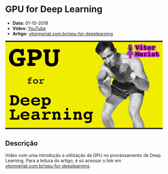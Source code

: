 # GPU for Deep Learning 

* **Data:** 01-10-2018
* **Vídeo:** [YouTube](https://www.youtube.com/watch?v=0qyZkh9OuaY)
* **Artigo:** [vitormeriat.com.br/gpu-for-deeplearning](https://www.vitormeriat.com.br/2018/09/27/gpu-for-deeplearning/)

<p align="center">
  <img src="../img/06.jpg">
</p>

## Descrição

Vídeo com uma introdução a utilização da GPU no processamento de Deep Learning. Para a leitura do artigo, é só acessar o link em [vitormeriat.com.br/gpu-for-deeplearning](https://www.vitormeriat.com.br/2018/09/27/gpu-for-deeplearning/).
